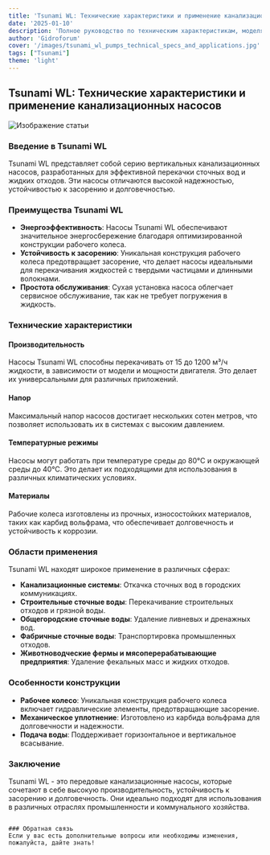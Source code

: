 ```yaml
---
title: 'Tsunami WL: Технические характеристики и применение канализационных насосов'
date: '2025-01-10'
description: 'Полное руководство по техническим характеристикам, моделям и областям применения вертикальных канализационных насосов Tsunami WL'
author: 'Gidroforum'
cover: '/images/tsunami_wl_pumps_technical_specs_and_applications.jpg'
tags: ["Tsunami"]
theme: 'light'
---
```


## Tsunami WL: Технические характеристики и применение канализационных насосов

![Изображение статьи](/images/tsunami_wl_pumps_technical_specs_and_applications.jpg)

### Введение в Tsunami WL

Tsunami WL представляет собой серию вертикальных канализационных насосов, разработанных для эффективной перекачки сточных вод и жидких отходов. Эти насосы отличаются высокой надежностью, устойчивостью к засорению и долговечностью.

### Преимущества Tsunami WL

- **Энергоэффективность**: Насосы Tsunami WL обеспечивают значительное энергосбережение благодаря оптимизированной конструкции рабочего колеса.
- **Устойчивость к засорению**: Уникальная конструкция рабочего колеса предотвращает засорение, что делает насосы идеальными для перекачивания жидкостей с твердыми частицами и длинными волокнами.
- **Простота обслуживания**: Сухая установка насоса облегчает сервисное обслуживание, так как не требует погружения в жидкость.

### Технические характеристики

#### Производительность
Насосы Tsunami WL способны перекачивать от 15 до 1200 м³/ч жидкости, в зависимости от модели и мощности двигателя. Это делает их универсальными для различных приложений.

#### Напор
Максимальный напор насосов достигает нескольких сотен метров, что позволяет использовать их в системах с высоким давлением.

#### Температурные режимы
Насосы могут работать при температуре среды до 80°C и окружающей среды до 40°C. Это делает их подходящими для использования в различных климатических условиях.

#### Материалы
Рабочие колеса изготовлены из прочных, износостойких материалов, таких как карбид вольфрама, что обеспечивает долговечность и устойчивость к коррозии.

### Области применения

Tsunami WL находят широкое применение в различных сферах:

- **Канализационные системы**: Откачка сточных вод в городских коммуникациях.
- **Строительные сточные воды**: Перекачивание строительных отходов и грязной воды.
- **Общегородские сточные воды**: Удаление ливневых и дренажных вод.
- **Фабричные сточные воды**: Транспортировка промышленных отходов.
- **Животноводческие фермы и мясоперерабатывающие предприятия**: Удаление фекальных масс и жидких отходов.

### Особенности конструкции

- **Рабочее колесо**: Уникальная конструкция рабочего колеса включает гидравлические элементы, предотвращающие засорение.
- **Механическое уплотнение**: Изготовлено из карбида вольфрама для долговечности и надежности.
- **Подача воды**: Поддерживает горизонтальное и вертикальное всасывание.

### Заключение

Tsunami WL - это передовые канализационные насосы, которые сочетают в себе высокую производительность, устойчивость к засорению и долговечность. Они идеально подходят для использования в различных отраслях промышленности и коммунального хозяйства.

```

### Обратная связь
Если у вас есть дополнительные вопросы или необходимы изменения, пожалуйста, дайте знать!